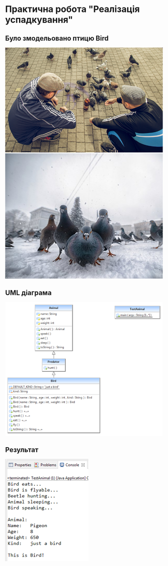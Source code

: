 # Практична робота "Реалізація успадкування"

## Було змодельовано птицю **Bird**
<p align="center">
<img src="https://github.com/ppc-ntu-khpi/34-inheritance-coldbeatz/blob/master/images/content_17025.jpg"/>
<img src="https://github.com/ppc-ntu-khpi/34-inheritance-coldbeatz/blob/master/images/578767.jpg"/>
</p>

## UML діаграма
<img src="https://github.com/ppc-ntu-khpi/34-inheritance-coldbeatz/blob/master/images/Bird-Diagram.png"/>

## Результат
<img src="https://github.com/ppc-ntu-khpi/34-inheritance-coldbeatz/blob/master/images/Screenshot_23.png"/>
